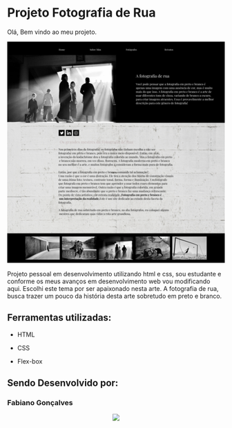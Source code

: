 # Projeto Fotografia de Rua
Olá, Bem vindo ao meu projeto.

![image](https://github.com/FabianoGonca/Fotografia-de-rua/blob/main/Home.png)

Projeto pessoal em desenvolvimento utilizando html e css, sou estudante e conforme os meus avanços em desenvolvimento web vou modificando aqui.
Escolhi este tema por ser apaixonado nesta arte. A fotografia de rua, busca trazer um pouco da história desta arte sobretudo em preto e branco.



## Ferramentas utilizadas:


* HTML

* CSS

* Flex-box

## Sendo Desenvolvido por:

### Fabiano Gonçalves
<p align="center">
<img loading="lazy" src="http://img.shields.io/static/v1?label=STATUS&message=EM%20DESENVOLVIMENTO&color=GREEN&style=for-the-badge"/>
</p>
